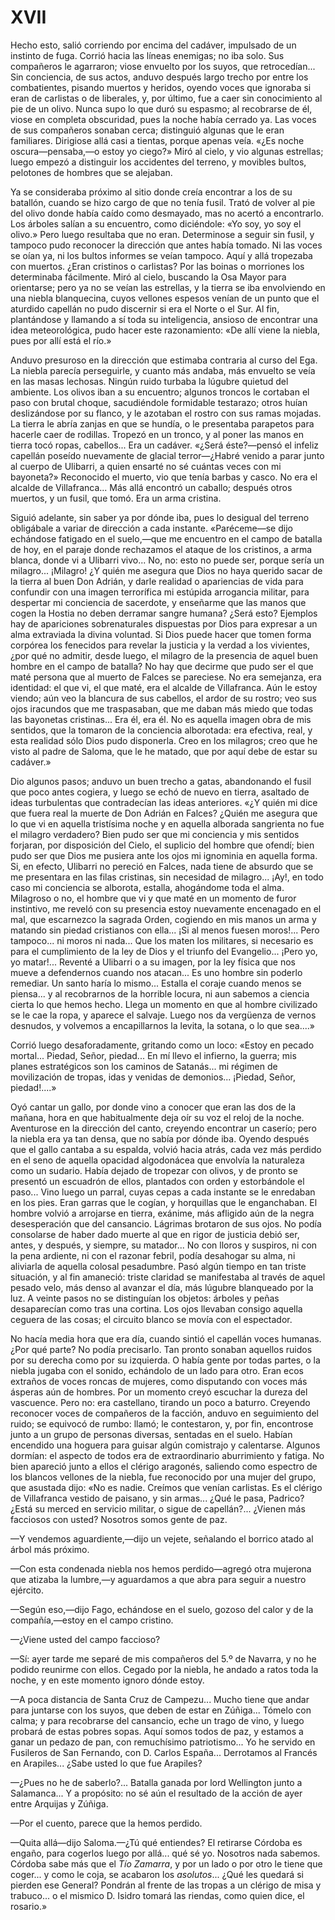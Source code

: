 # XVII

Hecho esto, salió corriendo por encima del cadáver, impulsado de un instinto de
fuga. Corrió hacia las líneas enemigas; no iba solo. Sus compañeros le
agarraron; viose envuelto por los suyos, que retrocedían... Sin conciencia, de
sus actos, anduvo después largo trecho por entre los combatientes, pisando
muertos y heridos, oyendo voces que ignoraba si eran de carlistas o de
liberales, y, por último, fue a caer sin conocimiento al pie de un olivo. Nunca
supo lo que duró su espasmo; al recobrarse de él, viose en completa obscuridad,
pues la noche había cerrado ya. Las voces de sus compañeros sonaban cerca;
distinguió algunas que le eran familiares. Dirigiose allá casi a tientas,
porque apenas veía. «¿Es noche oscura—pensaba,—o estoy yo ciego?» Miró al
cielo, y vio algunas estrellas; luego empezó a distinguir los accidentes del
terreno, y movibles bultos, pelotones de hombres que se alejaban.

Ya se consideraba próximo al sitio donde creía encontrar a los de su batallón,
cuando se hizo cargo de que no tenía fusil. Trató de volver al pie del olivo
donde había caído como desmayado, mas no acertó a encontrarlo. Los árboles
salían a su encuentro, como diciéndole: «Yo soy, yo soy el olivo.» Pero luego
resultaba que no eran. Determinose a seguir sin fusil, y tampoco pudo reconocer
la dirección que antes había tomado. Ni las voces se oían ya, ni los bultos
informes se veían tampoco. Aquí y allá tropezaba con muertos. ¿Eran cristinos
o carlistas? Por las boinas o morriones los determinaba fácilmente. Miró al
cielo, buscando la Osa Mayor para orientarse; pero ya no se veían las
estrellas, y la tierra se iba envolviendo en una niebla blanquecina, cuyos
vellones espesos venían de un punto que el aturdido capellán no pudo discernir
si era el Norte o el Sur. Al fin, plantándose y llamando a sí toda su
inteligencia, ansioso de encontrar una idea meteorológica, pudo hacer este
razonamiento: «De allí viene la niebla, pues por allí está el río.»

Anduvo presuroso en la dirección que estimaba contraria al curso del Ega. La
niebla parecía perseguirle, y cuanto más andaba, más envuelto se veía en las
masas lechosas. Ningún ruido turbaba la lúgubre quietud del ambiente. Los
olivos iban a su encuentro; algunos troncos le cortaban el paso con brutal
choque, sacudiéndole formidable testarazo; otros huían deslizándose por su
flanco, y le azotaban el rostro con sus ramas mojadas. La tierra le abría
zanjas en que se hundía, o le presentaba parapetos para hacerle caer de
rodillas. Tropezó en un tronco, y al poner las manos en tierra tocó ropas,
cabellos... Era un cadáver. «¿Será éste?—pensó el infeliz capellán poseído
nuevamente de glacial terror—¿Habré venido a parar junto al cuerpo de Ulibarri,
a quien ensarté no sé cuántas veces con mi bayoneta?» Reconocido el muerto, vio
que tenía barbas y casco. No era el alcalde de Villafranca... Más allá encontró
un caballo; después otros muertos, y un fusil, que tomó. Era un arma cristina.

Siguió adelante, sin saber ya por dónde iba, pues lo desigual del terreno
obligábale a variar de dirección a cada instante. «Paréceme—se dijo echándose
fatigado en el suelo,—que me encuentro en el campo de batalla de hoy, en el
paraje donde rechazamos el ataque de los cristinos, a arma blanca, donde vi
a Ulibarri vivo... No, no: esto no puede ser, porque sería un milagro...
¡Milagro! ¿Y quién me asegura que Dios no haya querido sacar de la tierra al
buen Don Adrián, y darle realidad o apariencias de vida para confundir con una
imagen terrorífica mi estúpida arrogancia militar, para despertar mi conciencia
de sacerdote, y enseñarme que las manos que cogen la Hostia no deben derramar
sangre humana? ¿Será esto? Ejemplos hay de apariciones sobrenaturales
dispuestas por Dios para expresar a un alma extraviada la divina voluntad. Si
Dios puede hacer que tomen forma corpórea los fenecidos para revelar la
justicia y la verdad a los vivientes, ¿por qué no admitir, desde luego, el
milagro de la presencia de aquel buen hombre en el campo de batalla? No hay que
decirme que pudo ser el que maté persona que al muerto de Falces se pareciese.
No era semejanza, era identidad: el que vi, el que maté, era el alcalde de
Villafranca. Aún le estoy viendo; aún veo la blancura de sus cabellos, el ardor
de su rostro; veo sus ojos iracundos que me traspasaban, que me daban más miedo
que todas las bayonetas cristinas... Era él, era él. No es aquella imagen obra
de mis sentidos, que la tomaron de la conciencia alborotada: era efectiva,
real, y esta realidad sólo Dios pudo disponerla. Creo en los milagros; creo que
he visto al padre de Saloma, que le he matado, que por aquí debe de estar su
cadáver.»

Dio algunos pasos; anduvo un buen trecho a gatas, abandonando el fusil que poco
antes cogiera, y luego se echó de nuevo en tierra, asaltado de ideas
turbulentas que contradecían las ideas anteriores. «¿Y quién mi dice que fuera
real la muerte de Don Adrián en Falces? ¿Quién me asegura que lo que vi en
aquella tristísima noche y en aquella alborada sangrienta no fue el milagro
verdadero? Bien pudo ser que mi conciencia y mis sentidos forjaran, por
disposición del Cielo, el suplicio del hombre que ofendí; bien pudo ser que
Dios me pusiera ante los ojos mi ignominia en aquella forma. Si, en efecto,
Ulibarri no pereció en Falces, nada tiene de absurdo que se me presentara en
las filas cristinas, sin necesidad de milagro... ¡Ay!, en todo caso mi
conciencia se alborota, estalla, ahogándome toda el alma. Milagroso o no, el
hombre que vi y que maté en un momento de furor instintivo, me reveló con su
presencia estoy nuevamente encenagado en el mal, que escarnezco la sagrada
Orden, cogiendo en mis manos un arma y matando sin piedad cristianos con
ella... ¡Si al menos fuesen moros!... Pero tampoco... ni moros ni nada... Que
los maten los militares, si necesario es para el cumplimiento de la ley de Dios
y el triunfo del Evangelio... ¡Pero yo, yo matar!... Reventé a Ulibarri o a su
imagen, por la ley física que nos mueve a defendernos cuando nos atacan... Es
uno hombre sin poderlo remediar. Un santo haría lo mismo... Estalla el coraje
cuando menos se piensa... y al recobrarnos de la horrible locura, ni aun
sabemos a ciencia cierta lo que hemos hecho. Llega un momento en que al hombre
civilizado se le cae la ropa, y aparece el salvaje. Luego nos da vergüenza de
vernos desnudos, y volvemos a encapillarnos la levita, la sotana, o lo que
sea....»

Corrió luego desaforadamente, gritando como un loco: «Estoy en pecado mortal...
Piedad, Señor, piedad... En mí llevo el infierno, la guerra; mis planes
estratégicos son los caminos de Satanás... mi régimen de movilización de
tropas, idas y venidas de demonios... ¡Piedad, Señor, piedad!....»

Oyó cantar un gallo, por donde vino a conocer que eran las dos de la mañana,
hora en que habitualmente deja oír su voz el reloj de la noche. Aventurose en
la dirección del canto, creyendo encontrar un caserío; pero la niebla era ya
tan densa, que no sabía por dónde iba. Oyendo después que el gallo cantaba a su
espalda, volvió hacia atrás, cada vez más perdido en el seno de aquella
opacidad algodonácea que envolvía la naturaleza como un sudario. Había dejado
de tropezar con olivos, y de pronto se presentó un escuadrón de ellos,
plantados con orden y estorbándole el paso... Vino luego un parral, cuyas cepas
a cada instante se le enredaban en los pies. Eran garras que le cogían,
y horquillas que le enganchaban. El hombre volvió a arrojarse en tierra,
exánime, más afligido aún de la negra desesperación que del cansancio. Lágrimas
brotaron de sus ojos. No podía consolarse de haber dado muerte al que en rigor
de justicia debió ser, antes, y después, y siempre, su matador... No con lloros
y suspiros, ni con la pena ardiente, ni con el razonar febril, podía desahogar
su alma, ni aliviarla de aquella colosal pesadumbre. Pasó algún tiempo en tan
triste situación, y al fin amaneció: triste claridad se manifestaba al través
de aquel pesado velo, más denso al avanzar el día, más lúgubre blanqueado por
la luz. A veinte pasos no se distinguían los objetos: árboles y peñas
desaparecían como tras una cortina. Los ojos llevaban consigo aquella ceguera
de las cosas; el circuito blanco se movía con el espectador.

No hacía media hora que era día, cuando sintió el capellán voces humanas. ¿Por
qué parte? No podía precisarlo. Tan pronto sonaban aquellos ruidos por su
derecha como por su izquierda. O había gente por todas partes, o la niebla
jugaba con el sonido, echándolo de un lado para otro. Eran ecos extraños de
voces roncas de mujeres, como disputando con voces más ásperas aún de hombres.
Por un momento creyó escuchar la dureza del vascuence. Pero no: era castellano,
tirando un poco a baturro. Creyendo reconocer voces de compañeros de la
facción, anduvo en seguimiento del ruido; se equivocó de rumbo: llamó; le
contestaron, y, por fin, encontrose junto a un grupo de personas diversas,
sentadas en el suelo. Habían encendido una hoguera para guisar algún comistrajo
y calentarse. Algunos dormían: el aspecto de todos era de extraordinario
aburrimiento y fatiga. No bien apareció junto a ellos el clérigo aragonés,
saliendo como espectro de los blancos vellones de la niebla, fue reconocido por
una mujer del grupo, que asustada dijo: «No es nadie. Creímos que venían
carlistas. Es el clérigo de Villafranca vestido de paisano, y sin armas... ¿Qué
le pasa, Padrico? ¿Está su merced en servicio militar, o sigue de capellán?...
¿Vienen más facciosos con usted? Nosotros somos gente de paz.

—Y vendemos aguardiente,—dijo un vejete, señalando el borrico atado al árbol
más próximo.

—Con esta condenada niebla nos hemos perdido—agregó otra mujerona que atizaba
la lumbre,—y aguardamos a que abra para seguir a nuestro ejército.

—Según eso,—dijo Fago, echándose en el suelo, gozoso del calor y de la
compañía,—estoy en el campo cristino.

—¿Viene usted del campo faccioso?

—Sí: ayer tarde me separé de mis compañeros del 5.º de Navarra, y no he podido
reunirme con ellos. Cegado por la niebla, he andado a ratos toda la noche, y en
este momento ignoro dónde estoy.

—A poca distancia de Santa Cruz de Campezu... Mucho tiene que andar para
juntarse con los suyos, que deben de estar en Zúñiga... Tómelo con calma;
y para recobrarse del cansancio, eche un trago de vino, y luego probará de
estas pobres sopas. Aquí somos todos de paz, y estamos a ganar un pedazo de
pan, con remuchísimo patriotismo... Yo he servido en Fusileros de San Fernando,
con D. Carlos España... Derrotamos al Francés en Arapiles... ¿Sabe usted lo que
fue Arapiles?

—¿Pues no he de saberlo?... Batalla ganada por lord Wellington junto
a Salamanca... Y a propósito: no sé aún el resultado de la acción de ayer entre
Arquijas y Zúñiga.

—Por el cuento, parece que la hemos perdido.

—Quita allá—dijo Saloma.—¿Tú qué entiendes? El retirarse Córdoba es engaño, para
cogerlos luego por allá... qué sé yo. Nosotros nada sabemos. Córdoba sabe más
que el *Tío Zamarra*, y por un lado o por otro le tiene que coger... y como le
coja, se acabaron los *asolutos*... ¿Qué les quedará si pierden ese General?
Pondrán al frente de las tropas a un clérigo de misa y trabuco... o el mismico
D. Isidro tomará las riendas, como quien dice, el rosario.»
